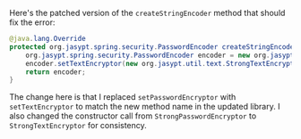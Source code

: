 Here's the patched version of the `createStringEncoder` method that should fix the error:
```java
@java.lang.Override
protected org.jasypt.spring.security.PasswordEncoder createStringEncoder() {
    org.jasypt.spring.security.PasswordEncoder encoder = new org.jasypt.spring.security.PasswordEncoder();
    encoder.setTextEncryptor(new org.jasypt.util.text.StrongTextEncryptor());
    return encoder;
}
```
The change here is that I replaced `setPasswordEncryptor` with `setTextEncryptor` to match the new method name in the updated library. I also changed the constructor call from `StrongPasswordEncryptor` to `StrongTextEncryptor` for consistency.